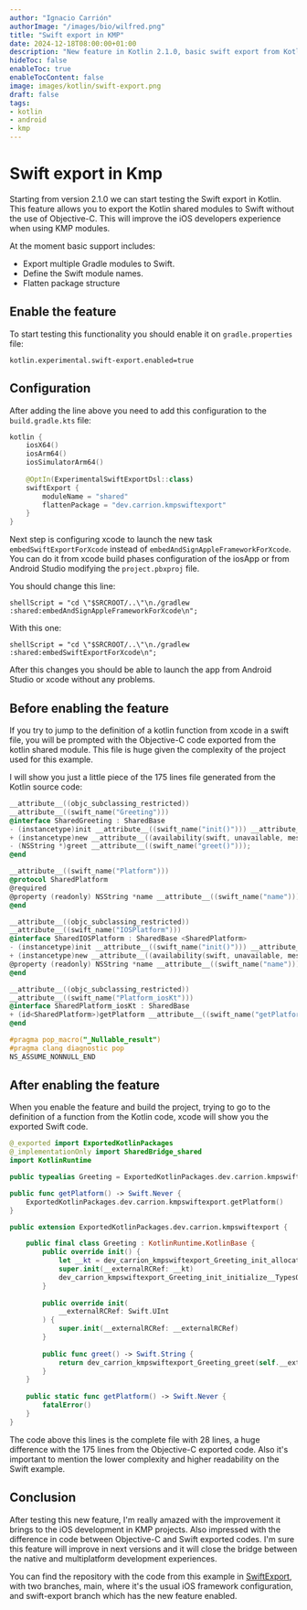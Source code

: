 ```yaml
---
author: "Ignacio Carrión"
authorImage: "/images/bio/wilfred.png"
title: "Swift export in KMP"
date: 2024-12-18T08:00:00+01:00
description: "New feature in Kotlin 2.1.0, basic swift export from Kotlin"
hideToc: false
enableToc: true
enableTocContent: false
image: images/kotlin/swift-export.png
draft: false
tags: 
- kotlin
- android
- kmp
---
```


# Swift export in Kmp

Starting from version 2.1.0 we can start testing the Swift export in Kotlin. This feature allows you to export the Kotlin shared modules to Swift without the use of Objective-C. This will improve the iOS developers experience when using KMP modules.

At the moment basic support includes:

- Export multiple Gradle modules to Swift.
- Define the Swift module names.
- Flatten package structure

## Enable the feature

To start testing this functionality you should enable it on `gradle.properties` file:

```
kotlin.experimental.swift-export.enabled=true
```

## Configuration

After adding the line above you need to add this configuration to the `build.gradle.kts` file:

``` kotlin
kotlin {
	iosX64()  
    iosArm64()  
    iosSimulatorArm64()  
  
    @OptIn(ExperimentalSwiftExportDsl::class)  
    swiftExport {
	    moduleName = "shared"
	    flattenPackage = "dev.carrion.kmpswiftexport"
	}
}
```

Next step is configuring xcode to launch the new task `embedSwiftExportForXcode` instead of `embedAndSignAppleFrameworkForXcode`. You can do it from xcode build phases configuration of the iosApp or from Android Studio modifying the `project.pbxproj` file.

You should change this line:

`shellScript = "cd \"$SRCROOT/..\"\n./gradlew :shared:embedAndSignAppleFrameworkForXcode\n";`

With this one:

`shellScript = "cd \"$SRCROOT/..\"\n./gradlew :shared:embedSwiftExportForXcode\n";`

After this changes you should be able to launch the app from Android Studio or xcode without any problems.


## Before enabling the feature

If you try to jump to the definition of a kotlin function from xcode in a swift file, you will be prompted with the Objective-C code exported from the kotlin shared module. This file is huge given the complexity of the project used for this example.

I will show you just a little piece of the 175 lines file generated from the Kotlin source code:

```objectivec
__attribute__((objc_subclassing_restricted))
__attribute__((swift_name("Greeting")))
@interface SharedGreeting : SharedBase
- (instancetype)init __attribute__((swift_name("init()"))) __attribute__((objc_designated_initializer));
+ (instancetype)new __attribute__((availability(swift, unavailable, message="use object initializers instead")));
- (NSString *)greet __attribute__((swift_name("greet()")));
@end

__attribute__((swift_name("Platform")))
@protocol SharedPlatform
@required
@property (readonly) NSString *name __attribute__((swift_name("name")));
@end

__attribute__((objc_subclassing_restricted))
__attribute__((swift_name("IOSPlatform")))
@interface SharedIOSPlatform : SharedBase <SharedPlatform>
- (instancetype)init __attribute__((swift_name("init()"))) __attribute__((objc_designated_initializer));
+ (instancetype)new __attribute__((availability(swift, unavailable, message="use object initializers instead")));
@property (readonly) NSString *name __attribute__((swift_name("name")));
@end

__attribute__((objc_subclassing_restricted))
__attribute__((swift_name("Platform_iosKt")))
@interface SharedPlatform_iosKt : SharedBase
+ (id<SharedPlatform>)getPlatform __attribute__((swift_name("getPlatform()")));
@end

#pragma pop_macro("_Nullable_result")
#pragma clang diagnostic pop
NS_ASSUME_NONNULL_END
```

## After enabling the feature

When you enable the feature and build the project, trying to go to the definition of a function from the Kotlin code, xcode will show you the exported Swift code.

```swift
@_exported import ExportedKotlinPackages
@_implementationOnly import SharedBridge_shared
import KotlinRuntime

public typealias Greeting = ExportedKotlinPackages.dev.carrion.kmpswiftexport.Greeting

public func getPlatform() -> Swift.Never {
	ExportedKotlinPackages.dev.carrion.kmpswiftexport.getPlatform()
}

public extension ExportedKotlinPackages.dev.carrion.kmpswiftexport {

	public final class Greeting : KotlinRuntime.KotlinBase {
		public override init() {
			let __kt = dev_carrion_kmpswiftexport_Greeting_init_allocate()
			super.init(__externalRCRef: __kt)
			dev_carrion_kmpswiftexport_Greeting_init_initialize__TypesOfArguments__Swift_UInt__(__kt)
		}
		
		public override init(
			__externalRCRef: Swift.UInt
		) {
			super.init(__externalRCRef: __externalRCRef)
		}
		
		public func greet() -> Swift.String {
			return dev_carrion_kmpswiftexport_Greeting_greet(self.__externalRCRef())
		}
	}
	
	public static func getPlatform() -> Swift.Never {
		fatalError()
	}
}
```

The code above this lines is the complete file with 28 lines, a huge difference with the 175 lines from the Objective-C exported code. Also it's important to mention the lower complexity and higher readability on the Swift example.

## Conclusion

After testing this new feature, I'm really amazed with the improvement it brings to the iOS development in KMP projects. Also impressed with the difference in code between Objective-C and Swift exported codes. I'm sure this feature will improve in next versions and it will close the bridge between the native and multiplatform development experiences.

You can find the repository with the code from this example in [SwiftExport](https://github.com/IgnacioCarrionN/KmpSwiftExport), with two branches, main, where it's the usual iOS framework configuration, and swift-export branch which has the new feature enabled.